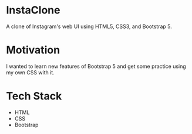 # InstaClone

A clone of Instagram's web UI using HTML5, CSS3, and Bootstrap 5.

# Motivation

I wanted to learn new features of Bootstrap 5 and get some practice using my own CSS with it.

# Tech Stack

* HTML
* CSS
* Bootstrap